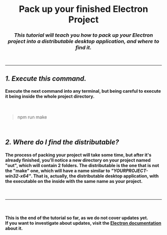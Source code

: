 <h1 align="center"><b>Pack up your finished Electron Project</b></h1>

<h3 align="center">
<i>This tutorial will teach you how to pack up your Electron project into a distributable desktop application, and where to find it.</i>
</h3><br>

***

<h2 align="left">
<b><i>1. Execute this command.</b></i>
</h2>

<h4>Execute the next command into any terminal, but being careful to execute it being inside the whole project directory.</h4>
<br>

> npm run make

<br>
<h2 align="left">
<b><i>2. Where do I find the distributable?</b></i>
</h2>

<h4>The process of packing your project will take some time, but after it's already finished, you'll notice a new directory on your project named <b>"out"</b>, which will contain 2 folders. The distributable is the one that is not the "make" one, which will have a name similar to <b><i>"YOURPROJECT-win32-x64"</b></i>. That is, actually, the distributable desktop application, with the executable on the inside with the same name as your project.</h4>
<br>

***

<br>
<h4>This is the end of the tutorial so far, as we do not cover updates yet.<br>
If you want to investigate about updates, visit the <a href="https://www.electronjs.org/docs/latest/tutorial/tutorial-publishing-updating">Electron documentation</a> about it.</h4>
